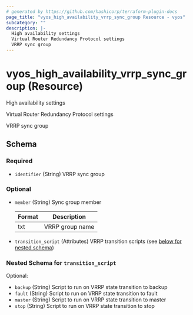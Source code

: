 ```yaml
---
# generated by https://github.com/hashicorp/terraform-plugin-docs
page_title: "vyos_high_availability_vrrp_sync_group Resource - vyos"
subcategory: ""
description: |-
  High availability settings
  Virtual Router Redundancy Protocol settings
  VRRP sync group
---
```


# vyos_high_availability_vrrp_sync_group (Resource)

High availability settings

Virtual Router Redundancy Protocol settings

VRRP sync group



<!-- schema generated by tfplugindocs -->
## Schema

### Required

- `identifier` (String) VRRP sync group

### Optional

- `member` (String) Sync group member

    |  Format  |  Description  |
    |----------|---------------|
    |  txt  |  VRRP group name  |
- `transition_script` (Attributes) VRRP transition scripts (see [below for nested schema](#nestedatt--transition_script))

<a id="nestedatt--transition_script"></a>
### Nested Schema for `transition_script`

Optional:

- `backup` (String) Script to run on VRRP state transition to backup
- `fault` (String) Script to run on VRRP state transition to fault
- `master` (String) Script to run on VRRP state transition to master
- `stop` (String) Script to run on VRRP state transition to stop

